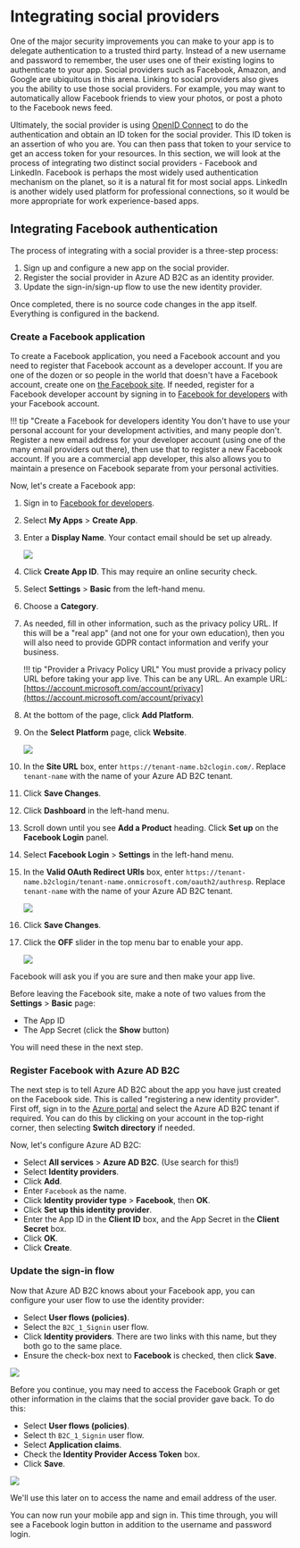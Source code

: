 # Integrating social providers

One of the major security improvements you can make to your app is to delegate authentication to a trusted third party.  Instead of a new username and password to remember, the user uses one of their existing logins to authenticate to your app.  Social providers such as Facebook, Amazon, and Google are ubiquitous in this arena.  Linking to social providers also gives you the ability to use those social providers.  For example, you may want to automatically allow Facebook friends to view your photos, or post a photo to the Facebook news feed.

Ultimately, the social provider is using [OpenID Connect](https://openid.net/connect/) to do the authentication and obtain an ID token for the social provider.  This ID token is an assertion of who you are.  You can then pass that token to your service to get an access token for your resources.  In this section, we will look at the process of integrating two distinct social providers - Facebook and LinkedIn.  Facebook is perhaps the most widely used authentication mechanism on the planet, so it is a natural fit for most social apps.  LinkedIn is another widely used platform for professional connections, so it would be more appropriate for work experience-based apps.

## Integrating Facebook authentication

The process of integrating with a social provider is a three-step process:

1. Sign up and configure a new app on the social provider.
2. Register the social provider in Azure AD B2C as an identity provider.
3. Update the sign-in/sign-up flow to use the new identity provider.

Once completed, there is no source code changes in the app itself.  Everything is configured in the backend.

### Create a Facebook application

To create a Facebook application, you need a Facebook account and you need to register that Facebook account as a developer account.  If you are one of the dozen or so people in the world that doesn't have a Facebook account, create one on [the Facebook site](https://www.facebook.com).  If needed, register for a Facebook developer account by signing in to [Facebook for developers](https://developers.facebook.com/) with your Facebook account.

!!! tip "Create a Facebook for developers identity
    You don't have to use your personal account for your development activities, and many people don't.  Register a new email address for your developer account (using one of the many email providers out there), then use that to register a new Facebook account.  If you are a commercial app developer, this also allows you to maintain a presence on Facebook separate from your personal activities.

Now, let's create a Facebook app:

1. Sign in to [Facebook for developers](https://developers.facebook.com).
2. Select **My Apps** > **Create App**.
3. Enter a **Display Name**.  Your contact email should be set up already.

    ![](img/social-1.png)

4. Click **Create App ID**.  This may require an online security check.
5. Select **Settings** > **Basic** from the left-hand menu.
6. Choose a **Category**.  
7. As needed, fill in other information, such as the privacy policy URL.  If this will be a "real app" (and not one for your own education), then you will also need to provide GDPR contact information and verify your business.

    !!! tip "Provider a Privacy Policy URL"
        You must provide a privacy policy URL before taking your app live.  This can be any
        URL.  An example URL: [https://account.microsoft.com/account/privacy](https://account.microsoft.com/account/privacy)

8. At the bottom of the page, click **Add Platform**.
9. On the **Select Platform** page, click **Website**.

    ![](img/social-2.png)

10. In the **Site URL** box, enter `https://tenant-name.b2clogin.com/`.  Replace `tenant-name` with the name of your Azure AD B2C tenant.
11. Click **Save Changes**.
12. Click **Dashboard** in the left-hand menu.
13. Scroll down until you see **Add a Product** heading.  Click **Set up** on the **Facebook Login** panel.
14. Select **Facebook Login** > **Settings** in the left-hand menu.
15. In the **Valid OAuth Redirect URIs** box, enter `https://tenant-name.b2clogin/tenant-name.onmicrosoft.com/oauth2/authresp`.  Replace `tenant-name` with the name of your Azure AD B2C tenant.

    ![](img/social-3.png)

16. Click **Save Changes**.
17. Click the **OFF** slider in the top menu bar to enable your app.

    ![](img/social-4.png)

Facebook will ask you if you are sure and then make your app live.

Before leaving the Facebook site, make a note of two values from the **Settings** > **Basic** page:

* The App ID
* The App Secret (click the **Show** button)

You will need these in the next step.

### Register Facebook with Azure AD B2C

The next step is to tell Azure AD B2C about the app you have just created on the Facebook side.  This is called "registering a new identity provider".  First off, sign in to the [Azure portal](https://portal.azure.com) and select the Azure AD B2C tenant if required.  You can do this by clicking on your account in the top-right corner, then selecting **Switch directory** if needed.

Now, let's configure Azure AD B2C:

* Select **All services** > **Azure AD B2C**.  (Use search for this!)
* Select **Identity providers**.
* Click **Add**.
* Enter `Facebook` as the name.
* Click **Identity provider type** > **Facebook**, then **OK**.
* Click **Set up this identity provider**.
* Enter the App ID in the **Client ID** box, and the App Secret in the **Client Secret** box.
* Click **OK**.
* Click **Create**.

### Update the sign-in flow

Now that Azure AD B2C knows about your Facebook app, you can configure your user flow to use the identity provider:

* Select **User flows (policies)**.
* Select the `B2C_1_Signin` user flow.
* Click **Identity providers**.  There are two links with this name, but they both go to the same place.
* Ensure the check-box next to **Facebook** is checked, then click **Save**.

![](img/social-5.png)

Before you continue, you may need to access the Facebook Graph or get other information in the claims that the social provider gave back.  To do this:

* Select **User flows (policies)**.
* Select th `B2C_1_Signin` user flow.
* Select **Application claims**.
* Check the **Identity Provider Access Token** box.
* Click **Save**.

![](img/social-6.png)

We'll use this later on to access the name and email address of the user.

You can now run your mobile app and sign in.  This time through, you will see a Facebook login button in addition to the username and password login.





